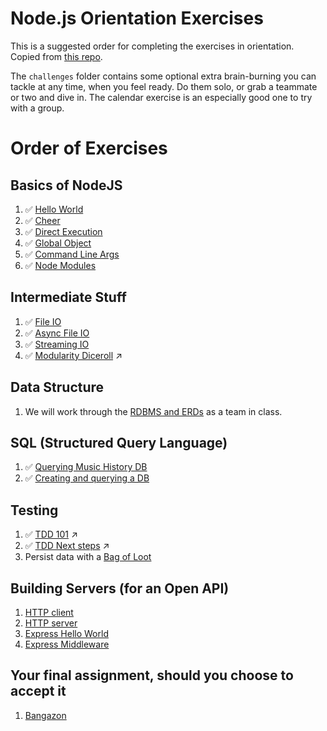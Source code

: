 # Node.js Orientation Exercises

This is a suggested order for completing the exercises in orientation. Copied from [this repo](https://github.com/nashville-software-school/bangazon-corp/tree/master/orientation/resources).

The `challenges` folder contains some optional extra brain-burning you can tackle at any time, when you feel ready. Do them solo, or grab a teammate or two and dive in. The calendar exercise is an especially good one to try with a group.

# Order of Exercises

## Basics of NodeJS

1. :white_check_mark: [Hello World](00-helloWorld.js)
1. :white_check_mark: [Cheer](01-cheer.js)
1. :white_check_mark: [Direct Execution](02-directExec.js)
1. :white_check_mark: [Global Object](03-global.js)
1. :white_check_mark: [Command Line Args](05-sum.js)
1. :white_check_mark: [Node Modules](06-chalkFlag.js)

## Intermediate Stuff
1. :white_check_mark: [File IO](07-languages.js)
1. :white_check_mark: [Async File IO](08-async_io.js)
1. :white_check_mark: [Streaming IO](09-streaming.js)
1. :white_check_mark: [Modularity Diceroll](https://github.com/kenziebottoms/nss-back-00-diceroll) :arrow_upper_right:

## Data Structure
1. We will work through the [RDBMS and ERDs](./10-relational-database-ERD.md) as a team in class.

## SQL (Structured Query Language)
1. :white_check_mark: [Querying Music History DB](11-music_history.sql)
1. :white_check_mark: [Creating and querying a DB](13-sqlite.js)

## Testing
1. :white_check_mark: [TDD 101](https://github.com/kenziebottoms/nss-back-00-diceroll) :arrow_upper_right:
1. :white_check_mark: [TDD Next steps](https://github.com/kenziebottoms/nss-back-00-tdd-calculator) :arrow_upper_right:
1. Persist data with a [Bag of Loot](./17-tdd_bag-o-loot.md)

## Building Servers (for an Open API)
1. [HTTP client](./18-http_client.md)
1. [HTTP server](./19-http-server.md)
1. [Express Hello World](./20-express-hello-world.md)
1. [Express Middleware](./21-express-middleware.md)

## Your final assignment, should you choose to accept it
1. [Bangazon](./22-bangazon-ERD.md)
